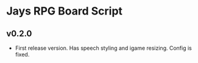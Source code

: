 # Jays RPG Board Script
## v0.2.0
* First release version.  Has speech styling and igame resizing.  Config is fixed.
